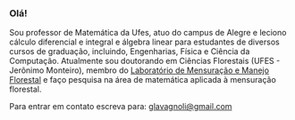 ### Olá! 

Sou professor de Matemática da Ufes, atuo do campus de Alegre e leciono cálculo diferencial e integral e álgebra linear para estudantes de diversos cursos de graduação, incluindo, Engenharias, Física e Ciência da Computação. Atualmente sou doutorando em Ciências Florestais (UFES - Jerônimo Monteiro), membro do [Laboratório de Mensuração e Manejo Florestal](https://www.lamflor.ufes.br/) e faço pesquisa na área de matemática aplicada à mensuração florestal.

Para entrar em contato escreva para: glavagnoli@gmail.com

